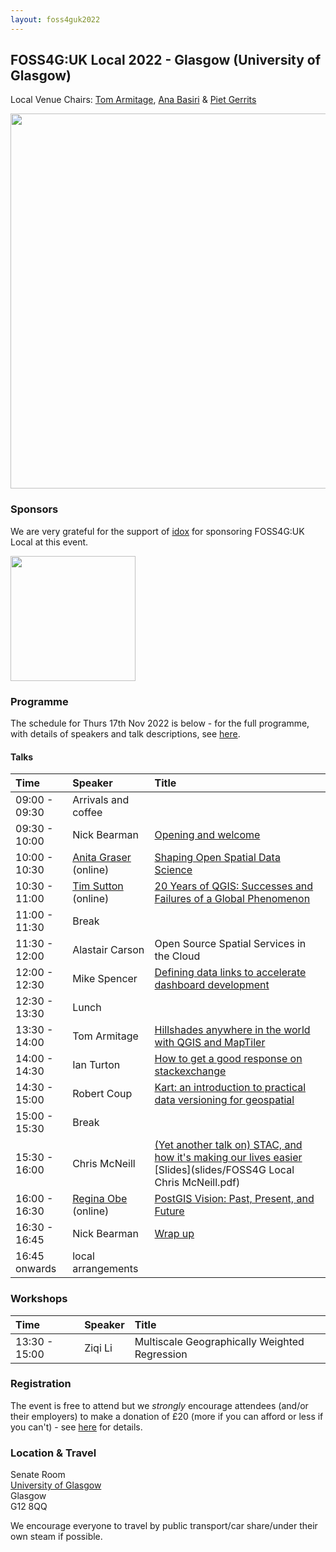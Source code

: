 ```yaml
---
layout: foss4guk2022
---
```


## FOSS4G:UK Local 2022 - Glasgow (University of Glasgow)

Local Venue Chairs: [Tom Armitage](https://twitter.com/MapNav_Tom), [Ana Basiri](https://twitter.com/anahidbasiri) & [Piet Gerrits](https://pgerrits.com/)

<img src="images/uni-of-glasgow.jpg" width="600" align="middle">

### Sponsors
We are very grateful for the support of [idox](https://www.thinkwhere.com/) for sponsoring FOSS4G:UK Local at this event. 

[<img src="images/idox_logo.jpg" width="200" align="middle">](https://www.thinkwhere.com/)

### Programme

The schedule for Thurs 17th Nov 2022 is below - for the full programme, with details of speakers and talk descriptions, see [here](https://docs.google.com/spreadsheets/d/1ChtOtqO0PfZ2ckiZqqJxyV3VhP3Xm-WnkJ6NwZ2UVTM).

#### Talks

Time | Speaker | Title 
:-----|:-----|:-----
09:00 - 09:30|Arrivals and coffee 
09:30 - 10:00|Nick Bearman| [Opening and welcome](https://www.youtube.com/watch?v=DLwNwLpkwOI&list=PLCvveKqdciOnXD8evjaRrDGLkp7vIDNKp&index=5)
10:00 - 10:30|[Anita Graser](https://anitagraser.com/) (online) | [Shaping Open Spatial Data Science](https://www.youtube.com/watch?v=Iza34-rtQ4A&list=PLCvveKqdciOnXD8evjaRrDGLkp7vIDNKp&index=4)
10:30 - 11:00|[Tim Sutton](https://kartoza.com/the_team/HR-EMP-00002/) (online)| [20 Years of QGIS: Successes and Failures of a Global Phenomenon](https://www.youtube.com/watch?v=UJWmX16rVQc&list=PLCvveKqdciOnXD8evjaRrDGLkp7vIDNKp&index=3)
11:00 - 11:30| Break
11:30 - 12:00 | Alastair Carson	 | Open Source Spatial Services in the Cloud 
12:00 - 12:30 | Mike Spencer	| [Defining data links to accelerate dashboard development](https://www.youtube.com/watch?v=WOl3eRdwsKc&list=PLCvveKqdciOkWG1LlYTrTAlwinlFtRBAD&index=2)
12:30 - 13:30 | Lunch 
13:30 - 14:00 | Tom Armitage	| [Hillshades anywhere in the world with QGIS and MapTiler](https://www.youtube.com/watch?v=YEQ4krIUn_g&list=PLCvveKqdciOkWG1LlYTrTAlwinlFtRBAD&index=3) 
14:00 - 14:30|Ian Turton | [How to get a good response on stackexchange](https://www.youtube.com/watch?v=6PhPb62q0sE&list=PLCvveKqdciOkWG1LlYTrTAlwinlFtRBAD&index=4) | 
14:30 - 15:00 |Robert Coup |	[Kart: an introduction to practical data versioning for geospatial](https://www.youtube.com/watch?v=fAIh6p4rczY&list=PLCvveKqdciOkWG1LlYTrTAlwinlFtRBAD&index=5)
15:00 - 15:30 | Break 
15:30 - 16:00 |Chris McNeill |	[(Yet another talk on) STAC, and how it's making our lives easier](https://www.youtube.com/watch?v=o_p3hCnuras) [Slides](slides/FOSS4G Local Chris McNeill.pdf) 
16:00 - 16:30|[Regina Obe](https://twitter.com/reginaobe) (online)|  [PostGIS Vision: Past, Present, and Future](https://www.youtube.com/watch?v=xnF0PqMB3cI&list=PLCvveKqdciOnXD8evjaRrDGLkp7vIDNKp&index=2)
16:30 - 16:45| Nick Bearman| [Wrap up](https://www.youtube.com/watch?v=HDgwwCYhBts&list=PLCvveKqdciOnXD8evjaRrDGLkp7vIDNKp&index=2)
16:45 onwards|local arrangements

### Workshops

Time | Speaker | Title 
:-----|:-----|:-----
13:30 - 15:00| Ziqi Li |	Multiscale Geographically Weighted Regression 
	

### Registration

The event is free to attend but we *strongly* encourage attendees (and/or their employers) to make a donation of £20 (more if you can afford or less if you can't) - see [here](https://uk.osgeo.org/foss4guk2022local/index.html#registration) for details.


### Location & Travel

Senate Room<br>
[University of Glasgow](https://www.openstreetmap.org/way/26624925#map=17/55.87326/-4.28901)<br>
Glasgow<br>
G12 8QQ<br>

We encourage everyone to travel by public transport/car share/under their own steam if possible.